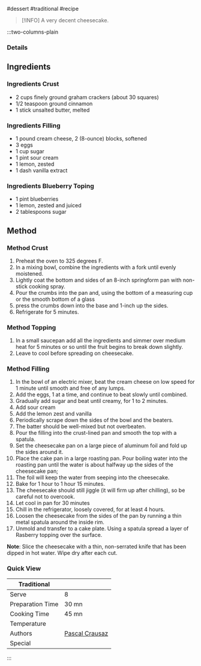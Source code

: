 #dessert #traditional #recipe

> [!INFO]
> A very decent cheesecake.

:::two-columns-plain

### Details
## Ingredients

### Ingredients Crust

- 2 cups finely ground graham crackers (about 30 squares)
- 1/2 teaspoon ground cinnamon
- 1 stick unsalted butter, melted

### Ingredients Filling

- 1 pound cream cheese, 2 (8-ounce) blocks, softened
- 3 eggs
- 1 cup sugar
- 1 pint sour cream
- 1 lemon, zested
- 1 dash vanilla extract

### Ingredients Blueberry Toping

- 1 pint blueberries
- 1 lemon, zested and juiced
- 2 tablespoons sugar


## Method

### Method Crust

1. Preheat the oven to 325 degrees F.
2. In a mixing bowl, combine the ingredients with a fork until evenly moistened.
3. Lightly coat the bottom and sides of an 8-inch springform pan with non-stick cooking spray.
4. Pour the crumbs into the pan and, using the bottom of a measuring cup or the smooth bottom of a glass
5. press the crumbs down into the base and 1-inch up the sides.
6. Refrigerate for 5 minutes.

### Method Topping

1. In a small saucepan add all the ingredients and simmer over medium heat for 5 minutes or so until the fruit begins to break down slightly.
2. Leave to cool before spreading on cheesecake.

### Method Filling

1. In the bowl of an electric mixer, beat the cream cheese on low speed for 1 minute until smooth and free of any lumps.
2. Add the eggs, 1 at a time, and continue to beat slowly until combined.
3. Gradually add sugar and beat until creamy, for 1 to 2 minutes.
4. Add sour cream
5. Add the lemon zest and vanilla
6. Periodically scrape down the sides of the bowl and the beaters.
7. The batter should be well-mixed but not overbeaten.
8. Pour the filling into the crust-lined pan and smooth the top with a spatula.
9. Set the cheesecake pan on a large piece of aluminum foil and fold up the sides around it.
10. Place the cake pan in a large roasting pan. Pour boiling water into the roasting pan until the water is about halfway up the sides of the cheesecake pan;
11. The foil will keep the water from seeping into the cheesecake.
12. Bake for 1 hour to 1 hour 15 minutes.
13. The cheesecake should still jiggle (it will firm up after chilling), so be careful not to overcook.
14. Let cool in pan for 30 minutes
15. Chill in the refrigerator, loosely covered, for at least 4 hours.
16. Loosen the cheesecake from the sides of the pan by running a thin metal spatula around the inside rim.
17. Unmold and transfer to a cake plate. Using a spatula spread a layer of Rasberry topping over the surface.

**Note**: Slice the cheesecake with a thin, non-serrated knife that has been dipped in hot water. Wipe dry after each cut.



### Quick View
| Traditional      |                                                |
| ---------------- | ---------------------------------------------- |
| Serve            | 8                                              |
| Preparation Time | 30 mn                                          |
| Cooking Time     | 45 mn                                          |
| Temperature      |                                                |
| Authors          | [Pascal Crausaz](mailto:pascal@askpascal.com)  |
| Special          |                                                |

:::

